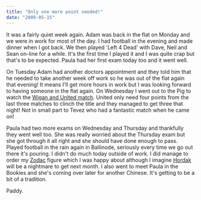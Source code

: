 ```yaml
---
title: "Only one more point needed!"
date: "2009-05-15"
---
```

It was a fairly quiet week again. Adam was back in the flat on Monday and we were in work for most of the day. I had football in the evening and made dinner when I got back. We then played 'Left 4 Dead' with Dave, Neil and Sean on-line for a while. It's the first time I played it and I was quite crap but that's to be expected. Paula had her first exam today too and it went well.

On Tuesday Adam had another doctors appointment and they told him that he needed to take another week off work so he was out of the flat again that evening! It means I'll get more hours in work but I was looking forward to having someone in the flat again. On Wednesday I went out to the Pig to watch the [Wigan and United match](http://www.rte.ie/sport/soccer/2009/0513/wigan_manunited.html). United only need four points from the last three matches to clinch the title and they managed to get three that night! Not in small part to Tevez who had a fantastic match when he came on!

Paula had two more exams on Wednesday and Thursday and thankfully they went well too. She was really worried about the Thursday exam but she got through it all right and she should have done enough to pass. Played football in the rain again in Ballinode, seriously every time we go out there it's pouring. I didn't do much today outside of work. I did manage to order my [Zodac](http://www.mattycollector.com/store/matty/en_US/DisplayProductDetailsPage/productID.118911400) figure which I was happy about although I imagine [Hordak](http://www.mattycollector.com/store/matty/en_US/DisplayProductDetailsPage/productID.120251400) will be a nightmare to get next month. I also went to meet Paula in the Bookies and she's coming over later for another Chinese. It's getting to be a bit of a tradition.

Paddy.